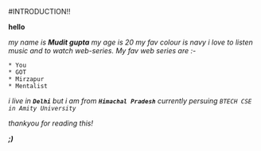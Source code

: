 #INTRODUCTION!!

**hello**

*my name is **Mudit gupta**
my age is 20
my fav colour is navy
i love to listen music and to watch web-series.
My fav web series are :-*
```
* You
* GOT
* Mirzapur
* Mentalist
```
*i live in **```Delhi```** but i am from **```Himachal Pradesh```**
currently persuing ```BTECH CSE in Amity University```*

*thankyou for reading this!*

***;)***
